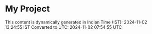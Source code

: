 # My Project

This content is dynamically generated in Indian Time (IST): 2024-11-02 13:24:55 IST
Converted to UTC: 2024-11-02 07:54:55 UTC
